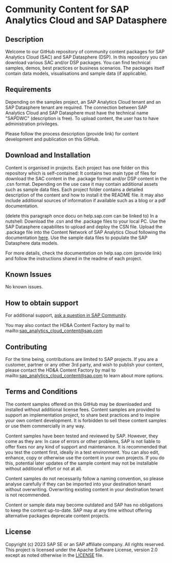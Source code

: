 # Community Content for SAP Analytics Cloud and SAP Datasphere

<!--- Register repository https://api.reuse.software/register, then add REUSE badge:
[![REUSE status](https://api.reuse.software/badge/github.com/SAP-samples/REPO-NAME)](https://api.reuse.software/info/github.com/SAP-samples/REPO-NAME)
-->

## Description
<!-- Please include SEO-friendly description -->
Welcome to our GitHub repository of community content packages for SAP Analytics Cloud (SAC) and SAP Datasphere (DSP). In this repository you can download various SAC and/or DSP packages.
You can find technical samples, demos, best practices or business scenarios.
The packages itself contain data models, visualisations and sample data (if applicable). 

## Requirements
Depending on the samples project, an SAP Analytics Cloud tenant and an SAP Datasphere tenant are required. The connection between SAP Analytics Cloud and SAP Datasphere must have the technical name "SAPDWC" (description is free).
To upload content, the user has to have administration privileges.

Please follow the process description (provide link) for content development and publication on this GitHub.

## Download and Installation
Content is organised in projects. Each project has one folder on this repository which is self-contained:
It contains two main type of files for download the SAC content in the .package format and/or DSP content in the .csn format.
Depending on the use case it may contain additional assets such as sample data files.
Each project folder contains a detailed description of the content and how to install it the README file. It may also include additional sources of information if available such as a blog or a pdf documentation.

(delete this paragraph once docu on help.sap.com can be linked to)
In a nutshell:
Download the .csn and the .package files to your local PC.
Use the SAP Datasphere capabilites to upload and deploy the CSN file.
Upload the .package file into the Content Network of SAP Analytics Cloud following the documentation [here](https://help.sap.com/doc/00f68c2e08b941f081002fd3691d86a7/2023.15/en-US/bf932365c52545ed9fcafd7406b4ee76.html).
Use the sample data files to populate the SAP Datasphere data models.

For more details, check the documentation on help.sap.com (provide link) and follow the instructions shared in the readme of each project.

## Known Issues
No known issues.

## How to obtain support
For additional support, [ask a question in SAP Community](https://answers.sap.com/questions/ask.html).

You may also contact the HD&A Content Factory by mail to mailto:sap_analytics_cloud_content@sap.com

## Contributing
For the time being, contributions are limited to SAP projects. If you are a customer, partner or any other 3rd party, and wish to publish your content, please contact the HD&A Content Factory by mail to mailto:sap_analytics_cloud_content@sap.com to learn about more options.

## Terms and Conditions
The content samples offered on this GitHub may be downloaded and installed without additional license fees. Content samples are provided to support an implementation project, to share best practices and to inspire your own content development. 
It is forbidden to sell these content samples or use them commercially in any way. 

Content samples have been tested and reviewed by SAP. However, they come as they are: In case of errors or other problems, SAP is not liable to offer fixes nor any kind of support and maintenance. It is recommended that you test the content first, ideally in a test environment. You can also edit, enhance, copy or otherwise use the content in your own projects. If you do this, potential later updates of the sample content may not be installable without additional effort or not at all.

Content samples do not necessarily follow a naming convention, so please analyse carefully if they can be imported into your destination tenant without overwriting. Overwriting existing content in your destination tenant is not recommended.

Content or sample data may become outdated and SAP has no obligations to keep the content up-to-date. SAP may at any time without offering alternative packages deprecate content projects. 


## License
Copyright (c) 2023 SAP SE or an SAP affiliate company. All rights reserved. This project is licensed under the Apache Software License, version 2.0 except as noted otherwise in the [LICENSE](LICENSE) file.
